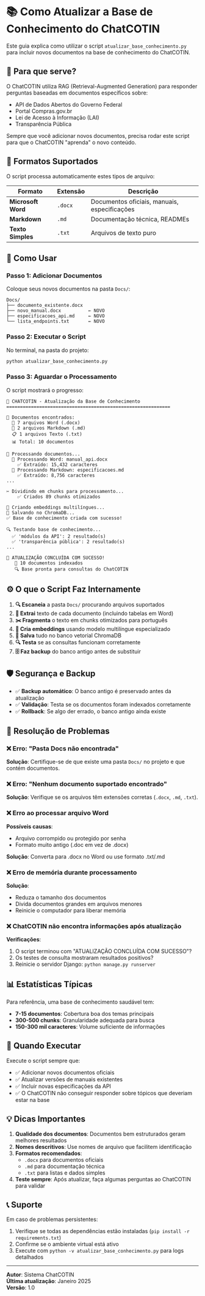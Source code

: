 # 📚 Como Atualizar a Base de Conhecimento do ChatCOTIN

Este guia explica como utilizar o script `atualizar_base_conhecimento.py` para incluir novos documentos na base de conhecimento do ChatCOTIN.

## 🎯 Para que serve?

O ChatCOTIN utiliza RAG (Retrieval-Augmented Generation) para responder perguntas baseadas em documentos específicos sobre:
- API de Dados Abertos do Governo Federal
- Portal Compras.gov.br
- Lei de Acesso à Informação (LAI)
- Transparência Pública

Sempre que você adicionar novos documentos, precisa rodar este script para que o ChatCOTIN "aprenda" o novo conteúdo.

## 📂 Formatos Suportados

O script processa automaticamente estes tipos de arquivo:

| Formato | Extensão | Descrição |
|---------|----------|-----------|
| **Microsoft Word** | `.docx` | Documentos oficiais, manuais, especificações |
| **Markdown** | `.md` | Documentação técnica, READMEs |
| **Texto Simples** | `.txt` | Arquivos de texto puro |

## 🚀 Como Usar

### Passo 1: Adicionar Documentos
Coloque seus novos documentos na pasta `Docs/`:
```
Docs/
├── documento_existente.docx
├── novo_manual.docx          ← NOVO
├── especificacoes_api.md     ← NOVO
└── lista_endpoints.txt       ← NOVO
```

### Passo 2: Executar o Script
No terminal, na pasta do projeto:
```bash
python atualizar_base_conhecimento.py
```

### Passo 3: Aguardar o Processamento
O script mostrará o progresso:
```
🚀 CHATCOTIN - Atualização da Base de Conhecimento
============================================================

📂 Documentos encontrados:
  📄 7 arquivos Word (.docx)
  📝 2 arquivos Markdown (.md)  
  📋 1 arquivos Texto (.txt)
  📊 Total: 10 documentos

🔄 Processando documentos...
  📄 Processando Word: manual_api.docx
    ✅ Extraído: 15,432 caracteres
  📝 Processando Markdown: especificacoes.md
    ✅ Extraído: 8,756 caracteres
...

✂️ Dividindo em chunks para processamento...
    ✅ Criados 89 chunks otimizados

🧠 Criando embeddings multilíngues...
💾 Salvando no ChromaDB...
✅ Base de conhecimento criada com sucesso!

🔍 Testando base de conhecimento...
  ✅ 'módulos da API': 2 resultado(s)
  ✅ 'transparência pública': 2 resultado(s)
...

🎉 ATUALIZAÇÃO CONCLUÍDA COM SUCESSO!
   📄 10 documentos indexados
   🔍 Base pronta para consultas do ChatCOTIN
```

## ⚙️ O que o Script Faz Internamente

1. **🔍 Escaneia** a pasta `Docs/` procurando arquivos suportados
2. **📄 Extrai** texto de cada documento (incluindo tabelas em Word)
3. **✂️ Fragmenta** o texto em chunks otimizados para português
4. **🧠 Cria embeddings** usando modelo multilíngue especializado
5. **💾 Salva** tudo no banco vetorial ChromaDB
6. **🔍 Testa** se as consultas funcionam corretamente
7. **🗄️ Faz backup** do banco antigo antes de substituir

## 🛡️ Segurança e Backup

- ✅ **Backup automático**: O banco antigo é preservado antes da atualização
- ✅ **Validação**: Testa se os documentos foram indexados corretamente
- ✅ **Rollback**: Se algo der errado, o banco antigo ainda existe

## 🐛 Resolução de Problemas

### ❌ Erro: "Pasta Docs não encontrada"
**Solução**: Certifique-se de que existe uma pasta `Docs/` no projeto e que contém documentos.

### ❌ Erro: "Nenhum documento suportado encontrado"
**Solução**: Verifique se os arquivos têm extensões corretas (`.docx`, `.md`, `.txt`).

### ❌ Erro ao processar arquivo Word
**Possíveis causas**:
- Arquivo corrompido ou protegido por senha
- Formato muito antigo (.doc em vez de .docx)

**Solução**: Converta para .docx no Word ou use formato .txt/.md

### ❌ Erro de memória durante processamento
**Solução**: 
- Reduza o tamanho dos documentos
- Divida documentos grandes em arquivos menores
- Reinicie o computador para liberar memória

### ❌ ChatCOTIN não encontra informações após atualização
**Verificações**:
1. O script terminou com "ATUALIZAÇÃO CONCLUÍDA COM SUCESSO"?
2. Os testes de consulta mostraram resultados positivos?
3. Reinicie o servidor Django: `python manage.py runserver`

## 📊 Estatísticas Típicas

Para referência, uma base de conhecimento saudável tem:
- **7-15 documentos**: Cobertura boa dos temas principais
- **300-500 chunks**: Granularidade adequada para busca
- **150-300 mil caracteres**: Volume suficiente de informações

## 🔄 Quando Executar

Execute o script sempre que:
- ✅ Adicionar novos documentos oficiais
- ✅ Atualizar versões de manuais existentes
- ✅ Incluir novas especificações da API
- ✅ O ChatCOTIN não conseguir responder sobre tópicos que deveriam estar na base

## 💡 Dicas Importantes

1. **Qualidade dos documentos**: Documentos bem estruturados geram melhores resultados
2. **Nomes descritivos**: Use nomes de arquivo que facilitem identificação
3. **Formatos recomendados**: 
   - `.docx` para documentos oficiais
   - `.md` para documentação técnica
   - `.txt` para listas e dados simples
4. **Teste sempre**: Após atualizar, faça algumas perguntas ao ChatCOTIN para validar

## 📞 Suporte

Em caso de problemas persistentes:
1. Verifique se todas as dependências estão instaladas (`pip install -r requirements.txt`)
2. Confirme se o ambiente virtual está ativo
3. Execute com `python -v atualizar_base_conhecimento.py` para logs detalhados

---

**Autor**: Sistema ChatCOTIN  
**Última atualização**: Janeiro 2025  
**Versão**: 1.0 